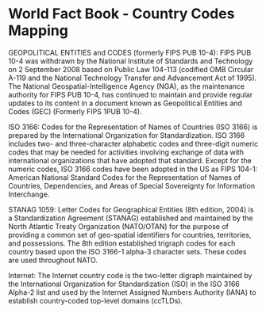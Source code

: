 # World Fact Book - Country Codes Mapping

GEOPOLITICAL ENTITIES and CODES (formerly FIPS PUB 10-4): FIPS PUB 10-4 was withdrawn by the National Institute of Standards and Technology on 2 September 2008 based on Public Law 104-113 (codified OMB Circular A-119 and the National Technology Transfer and Advancement Act of 1995). The National Geospatial-Intelligence Agency (NGA), as the maintenance authority for FIPS PUB 10-4, has continued to maintain and provide regular updates to its content in a document known as Geopolitical Entities and Codes (GEC) (Formerly FIPS 1PUB 10-4).

ISO 3166: Codes for the Representation of Names of Countries (ISO 3166) is prepared by the International Organization for Standardization. ISO 3166 includes two- and three-character alphabetic codes and three-digit numeric codes that may be needed for activities involving exchange of data with international organizations that have adopted that standard. Except for the numeric codes, ISO 3166 codes have been adopted in the US as FIPS 104-1: American National Standard Codes for the Representation of Names of Countries, Dependencies, and Areas of Special Sovereignty for Information Interchange.

STANAG 1059: Letter Codes for Geographical Entities (8th edition, 2004) is a Standardization Agreement (STANAG) established and maintained by the North Atlantic Treaty Organization (NATO/OTAN) for the purpose of providing a common set of geo-spatial identifiers for countries, territories, and possessions. The 8th edition established trigraph codes for each country based upon the ISO 3166-1 alpha-3 character sets. These codes are used throughout NATO.

Internet: The Internet country code is the two-letter digraph maintained by the International Organization for Standardization (ISO) in the ISO 3166 Alpha-2 list and used by the Internet Assigned Numbers Authority (IANA) to establish country-coded top-level domains (ccTLDs).
